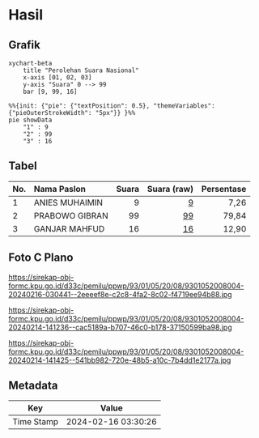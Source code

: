 # Hasil

## Grafik

```mermaid
xychart-beta
    title "Perolehan Suara Nasional"
    x-axis [01, 02, 03]
    y-axis "Suara" 0 --> 99
    bar [9, 99, 16]
```

```mermaid
%%{init: {"pie": {"textPosition": 0.5}, "themeVariables": {"pieOuterStrokeWidth": "5px"}} }%%
pie showData
    "1" : 9
    "2" : 99
    "3" : 16
```

## Tabel

| No. | Nama Paslon    | Suara | Suara (raw) | Persentase |
|:--- |:-------------- | -----:| -----------:| ----------:|
| 1   | ANIES MUHAIMIN | 9     | [9][p-1]    | 7,26       |
| 2   | PRABOWO GIBRAN | 99    | [99][p-2]   | 79,84      |
| 3   | GANJAR MAHFUD  | 16    | [16][p-3]   | 12,90      |


[p-1]: https://github.com/gigit-pemilu/pemilu-2024/blob/main/pilpres/hitung-suara/sub/93-papua-selatan/sub/01-merauke/sub/05-semangga/sub/2008-marga-mulya/sub/004-tps/sub/paslon-1.txt
[p-2]: https://github.com/gigit-pemilu/pemilu-2024/blob/main/pilpres/hitung-suara/sub/93-papua-selatan/sub/01-merauke/sub/05-semangga/sub/2008-marga-mulya/sub/004-tps/sub/paslon-2.txt
[p-3]: https://github.com/gigit-pemilu/pemilu-2024/blob/main/pilpres/hitung-suara/sub/93-papua-selatan/sub/01-merauke/sub/05-semangga/sub/2008-marga-mulya/sub/004-tps/sub/paslon-3.txt

## Foto C Plano

https://sirekap-obj-formc.kpu.go.id/d33c/pemilu/ppwp/93/01/05/20/08/9301052008004-20240216-030441--2eeeef8e-c2c8-4fa2-8c02-f4719ee94b88.jpg

https://sirekap-obj-formc.kpu.go.id/d33c/pemilu/ppwp/93/01/05/20/08/9301052008004-20240214-141236--cac5189a-b707-46c0-b178-37150599ba98.jpg

https://sirekap-obj-formc.kpu.go.id/d33c/pemilu/ppwp/93/01/05/20/08/9301052008004-20240214-141425--541bb982-720e-48b5-a10c-7b4dd1e2177a.jpg


## Metadata

| Key        | Value               |
| ---------- | ------------------- |
| Time Stamp | 2024-02-16 03:30:26 |



